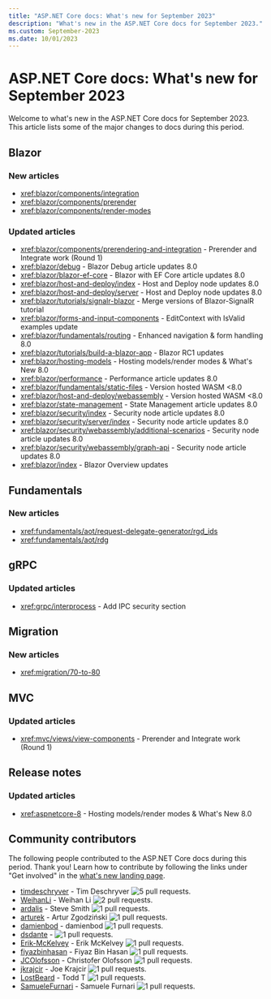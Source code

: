 ```yaml
---
title: "ASP.NET Core docs: What's new for September 2023"
description: "What's new in the ASP.NET Core docs for September 2023."
ms.custom: September-2023
ms.date: 10/01/2023
---
```


# ASP.NET Core docs: What's new for September 2023

Welcome to what's new in the ASP.NET Core docs for September 2023. This article lists some of the major changes to docs during this period.

## Blazor

### New articles

- <xref:blazor/components/integration>
- <xref:blazor/components/prerender>
- <xref:blazor/components/render-modes>

### Updated articles

- <xref:blazor/components/prerendering-and-integration> - Prerender and Integrate work (Round 1)
- <xref:blazor/debug> - Blazor Debug article updates 8.0
- <xref:blazor/blazor-ef-core> - Blazor with EF Core article updates 8.0
- <xref:blazor/host-and-deploy/index> - Host and Deploy node updates 8.0
- <xref:blazor/host-and-deploy/server> - Host and Deploy node updates 8.0
- <xref:blazor/tutorials/signalr-blazor> - Merge versions of Blazor-SignalR tutorial
- <xref:blazor/forms-and-input-components> - EditContext with IsValid examples update
- <xref:blazor/fundamentals/routing> - Enhanced navigation & form handling 8.0
- <xref:blazor/tutorials/build-a-blazor-app> - Blazor RC1 updates
- <xref:blazor/hosting-models> - Hosting models/render modes & What's New 8.0
- <xref:blazor/performance> - Performance article updates 8.0
- <xref:blazor/fundamentals/static-files> - Version hosted WASM <8.0
- <xref:blazor/host-and-deploy/webassembly> - Version hosted WASM <8.0
- <xref:blazor/state-management> - State Management article updates 8.0
- <xref:blazor/security/index> - Security node article updates 8.0
- <xref:blazor/security/server/index> - Security node article updates 8.0
- <xref:blazor/security/webassembly/additional-scenarios> - Security node article updates 8.0
- <xref:blazor/security/webassembly/graph-api> - Security node article updates 8.0
- <xref:blazor/index> - Blazor Overview updates

## Fundamentals

### New articles

- <xref:fundamentals/aot/request-delegate-generator/rgd_ids>
- <xref:fundamentals/aot/rdg>

## gRPC

### Updated articles

- <xref:grpc/interprocess> - Add IPC security section

## Migration

### New articles

- <xref:migration/70-to-80>

## MVC

### Updated articles

- <xref:mvc/views/view-components> - Prerender and Integrate work (Round 1)

## Release notes

### Updated articles

- <xref:aspnetcore-8> - Hosting models/render modes & What's New 8.0

## Community contributors

The following people contributed to the ASP.NET Core docs during this period. Thank you! Learn how to contribute by following the links under "Get involved" in the [what's new landing page](index.yml).

- [timdeschryver](https://github.com/timdeschryver) - Tim Deschryver ![5 pull requests.](https://img.shields.io/badge/Merged%20Pull%20Requests-5-green)
- [WeihanLi](https://github.com/WeihanLi) - Weihan Li ![2 pull requests.](https://img.shields.io/badge/Merged%20Pull%20Requests-2-green)
- [ardalis](https://github.com/ardalis) - Steve Smith ![1 pull requests.](https://img.shields.io/badge/Merged%20Pull%20Requests-1-green)
- [arturek](https://github.com/arturek) - Artur Zgodziński ![1 pull requests.](https://img.shields.io/badge/Merged%20Pull%20Requests-1-green)
- [damienbod](https://github.com/damienbod) - damienbod ![1 pull requests.](https://img.shields.io/badge/Merged%20Pull%20Requests-1-green)
- [dsdante](https://github.com/dsdante) -  ![1 pull requests.](https://img.shields.io/badge/Merged%20Pull%20Requests-1-green)
- [Erik-McKelvey](https://github.com/Erik-McKelvey) - Erik McKelvey ![1 pull requests.](https://img.shields.io/badge/Merged%20Pull%20Requests-1-green)
- [fiyazbinhasan](https://github.com/fiyazbinhasan) - Fiyaz Bin Hasan ![1 pull requests.](https://img.shields.io/badge/Merged%20Pull%20Requests-1-green)
- [JCOlofsson](https://github.com/JCOlofsson) - Christofer Olofsson ![1 pull requests.](https://img.shields.io/badge/Merged%20Pull%20Requests-1-green)
- [jkrajcir](https://github.com/jkrajcir) - Joe Krajcir ![1 pull requests.](https://img.shields.io/badge/Merged%20Pull%20Requests-1-green)
- [LostBeard](https://github.com/LostBeard) - Todd T ![1 pull requests.](https://img.shields.io/badge/Merged%20Pull%20Requests-1-green)
- [SamueleFurnari](https://github.com/SamueleFurnari) - Samuele Furnari ![1 pull requests.](https://img.shields.io/badge/Merged%20Pull%20Requests-1-green)
